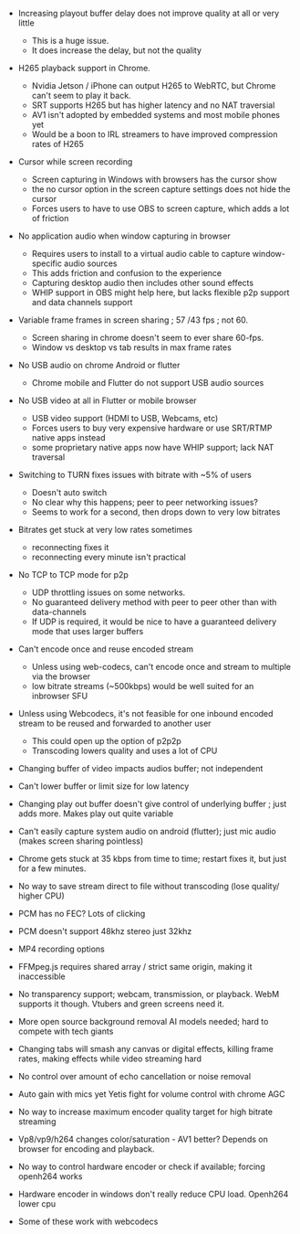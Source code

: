 * Increasing playout buffer delay does not improve quality at all or very little
    * This is a huge issue.
    * It does increase the delay, but not the quality

    
* H265 playback support in Chrome. 
    * Nvidia Jetson / iPhone can output H265 to WebRTC, but Chrome can't seem to play it back. 
    * SRT supports H265 but has higher latency and no NAT traversial
    * AV1 isn't adopted by embedded systems and most mobile phones yet
    * Would be a boon to IRL streamers to have improved compression rates of H265
        
* Cursor while screen recording
    * Screen capturing in Windows with browsers has the cursor show
    * the no cursor option in the screen capture settings does not hide the cursor
    * Forces users to have to use OBS to screen capture, which adds a lot of friction
        
* No application audio when window capturing in browser
    * Requires users to install to a virtual audio cable to capture window-specific audio sources
    * This adds friction and confusion to the experience
    * Capturing desktop audio then includes other sound effects
    * WHIP support in OBS might help here, but lacks flexible p2p support and data channels support
        
* Variable frame frames in screen sharing ; 57 /43 fps ; not 60.
    * Screen sharing in chrome doesn't seem to ever share 60-fps.
    * Window vs desktop vs tab results in max frame rates
        
* No USB audio on chrome Android or flutter
    * Chrome mobile and Flutter do not support USB audio sources

    
* No USB video at all in Flutter or mobile browser
    * USB video support (HDMI to USB, Webcams, etc) 
    * Forces users to buy very expensive hardware or use SRT/RTMP native apps instead
    * some proprietary native apps now have WHIP support; lack NAT traversal
        
* Switching to TURN fixes issues with bitrate with \~5% of users
    * Doesn't auto switch
    * No clear why this happens; peer to peer networking issues?
    * Seems to work for a second, then drops down to very low bitrates
        
* Bitrates get stuck at very low rates sometimes
    * reconnecting fixes it
    * reconnecting every minute isn't practical
        
* No TCP to TCP mode for p2p
    * UDP throttling issues on some networks.
    * No guaranteed delivery method with peer to peer other than with data-channels
    * If UDP is required, it would be nice to have a guaranteed delivery mode that uses larger buffers
        
* Can't encode once and reuse encoded stream
    * Unless using web-codecs, can't encode once and stream to multiple via the browser
    * low bitrate streams (\~500kbps) would be well suited for an inbrowser SFU
        
* Unless using Webcodecs, it's not feasible for one inbound encoded stream to be reused and forwarded to another user
    * This could open up the option of p2p2p
    * Transcoding lowers quality and uses a lot of CPU
        
* Changing buffer of video impacts audios buffer; not independent


* Can't lower buffer or limit size for low latency


* Changing play out buffer doesn't give control of underlying buffer ; just adds more. Makes play out quite variable


* Can't easily capture system audio on android (flutter); just mic audio (makes screen sharing pointless)


* Chrome gets stuck at 35 kbps from time to time; restart fixes it, but just for a few minutes.


* No way to save stream direct to file without transcoding (lose quality/ higher CPU)


* PCM has no FEC? Lots of clicking


* PCM doesn't support 48khz stereo just 32khz


* MP4 recording options


* FFMpeg.js requires shared array / strict same origin, making it inaccessible


* No transparency support; webcam, transmission, or playback. WebM supports it though. Vtubers and green screens need it.


* More open source background removal AI models needed; hard to compete with tech giants


* Changing tabs will smash any canvas or digital effects, killing frame rates, making effects while video streaming hard


* No control over amount of echo cancellation or noise removal


* Auto gain with mics yet Yetis fight for volume control with chrome AGC


* No way to increase maximum encoder quality target for high bitrate streaming


* Vp8/vp9/h264 changes color/saturation - AV1 better? Depends on browser for encoding and playback.


* No way to control hardware encoder or check if available; forcing openh264 works


* Hardware encoder in windows don't really reduce CPU load. Openh264 lower cpu


* Some of these work with webcodecs
